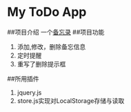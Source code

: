 # My ToDo App
##项目介绍
一个[备忘录](https://albertfeng550.github.io/My-ToDo-App/index.html)
##项目功能
1.  添加,修改，删除备忘信息
2.  定时提醒
3.  重写了删除提示框

##所用插件
1.  jquery.js
2.  store.js实现对LocalStorage存储与读取
